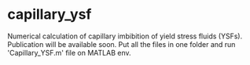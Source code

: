 # capillary_ysf
Numerical calculation of capillary imbibition of yield stress fluids (YSFs). Publication will be available soon. 
Put all the files in one folder and run 'Capillary_YSF.m' file on MATLAB env. 
